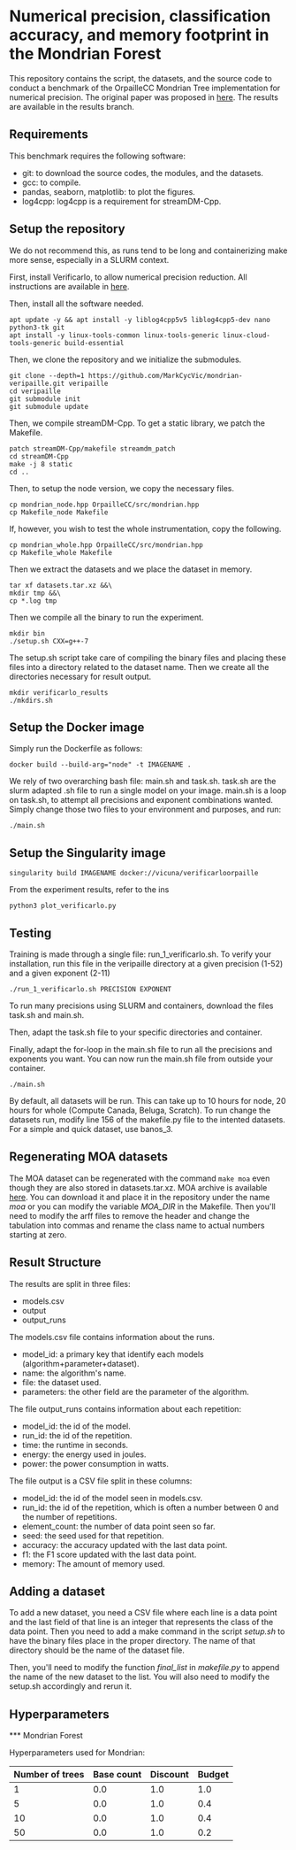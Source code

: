 Numerical precision, classification accuracy, and memory footprint in the Mondrian Forest
=============================================================================================

This repository contains the script, the datasets, and the source code to
conduct a benchmark of the OrpailleCC Mondrian Tree implementation for numerical 
precision. The original paper was proposed in [here](https://www.overleaf.com/read/rtvpkqksbqxj). The results are available 
in the results branch.


Requirements
------------
This benchmark requires the following software:
- git: to download the source codes, the modules, and the datasets.
- gcc: to compile.
- pandas, seaborn, matplotlib: to plot the figures.
- log4cpp: log4cpp is a requirement for streamDM-Cpp.

Setup the repository
--------------------
We do not recommend this, as runs tend to be long and containerizing make more sense, especially in a SLURM context.

First, install Verificarlo, to allow numerical precision reduction.
All instructions are available in [here](https://github.com/verificarlo/verificarlo).

Then, install all the software needed.
```
apt update -y && apt install -y liblog4cpp5v5 liblog4cpp5-dev nano python3-tk git
apt install -y linux-tools-common linux-tools-generic linux-cloud-tools-generic build-essential
```
Then, we clone the repository and we initialize the submodules.

```
git clone --depth=1 https://github.com/MarkCycVic/mondrian-veripaille.git veripaille
cd veripaille
git submodule init
git submodule update
```

Then, we compile streamDM-Cpp. To get a static library, we patch the Makefile.
```
patch streamDM-Cpp/makefile streamdm_patch
cd streamDM-Cpp
make -j 8 static
cd ..
```
Then, to setup the node version, we copy the necessary files.
```
cp mondrian_node.hpp OrpailleCC/src/mondrian.hpp
cp Makefile_node Makefile
```
If, however, you wish to test the whole instrumentation, copy the following.
```
cp mondrian_whole.hpp OrpailleCC/src/mondrian.hpp
cp Makefile_whole Makefile
```
Then we extract the datasets and we place the dataset in memory.
```
tar xf datasets.tar.xz &&\
mkdir tmp &&\
cp *.log tmp
```
Then we compile all the binary to run the experiment.
```
mkdir bin
./setup.sh CXX=g++-7
```
The setup.sh script take care of compiling the binary files and placing these files into a directory related to the dataset name. 
Then we create all the directories necessary for result output.
```
mkdir verificarlo_results
./mkdirs.sh
```

Setup the Docker image
----------------------
Simply run the Dockerfile as follows:

```
docker build --build-arg="node" -t IMAGENAME .
```
We rely of two overarching bash file: main.sh and task.sh. task.sh are the slurm adapted .sh file to run a single model on your image.
main.sh is a loop on task.sh, to attempt all precisions and exponent combinations wanted.
Simply change those two files to your environment and purposes, and run:
```
./main.sh
```
Setup the Singularity image
---------------------------
```
singularity build IMAGENAME docker://vicuna/verificarloorpaille
```

From the experiment results, refer to the ins
```
python3 plot_verificarlo.py
```
Testing
-------

Training is made through a single file: run_1_verificarlo.sh.
To verify your installation, run this file in the veripaille directory at a given precision (1-52) and a given exponent (2-11)
```
./run_1_verificarlo.sh PRECISION EXPONENT
```
To run many precisions using SLURM and containers, download the files task.sh and main.sh.

Then, adapt the task.sh file to your specific directories and container. 

Finally, adapt the for-loop in the main.sh file to run all the precisions and exponents you want. You can now run the main.sh file from outside your container.
```
./main.sh
```
By default, all datasets will be run. This can take up to 10 hours for node, 20 hours for whole (Compute Canada, Beluga, Scratch).
To run change the datasets run, modify line 156 of the makefile.py file to the intented datasets. For a simple and quick dataset, use banos_3.

Regenerating MOA datasets
-------------------------

The MOA dataset can be regenerated with the command `make moa` even
though they are also stored in datasets.tar.xz.  MOA archive is available
[here](https://sourceforge.net/projects/moa-datastream/). You can download it
and place it in the repository under the name *moa* or you can modify the
variable *MOA_DIR* in the Makefile. Then you'll need to modify the arff files
to remove the header and change the tabulation into commas and rename the class
name to actual numbers starting at zero.


Result Structure
----------------
The results are split in three files:
- models.csv
- output 
- output_runs

The models.csv file contains information about the runs.
- model_id: a primary key that identify each models (algorithm+parameter+dataset).
- name: the algorithm's name.
- file: the dataset used.
- parameters: the other field are the parameter of the algorithm.

The file output_runs contains information about each repetition:
- model_id: the id of the model.
- run_id: the id of the repetition.
- time: the runtime in seconds.
- energy: the energy used in joules.
- power: the power consumption in watts.

The file output is a CSV file split in these columns:
- model_id: the id of the model seen in models.csv.
- run_id: the id of the repetition, which is often a number between 0 and the number of repetitions.
- element_count: the number of data point seen so far.
- seed: the seed used for that repetition.
- accuracy: the accuracy updated with the last data point.
- f1: the F1 score updated with the last data point.
- memory: The amount of memory used.

Adding a dataset
----------------
To add a new dataset, you need a CSV file where each line is a data point and
the last field of that line is an integer that represents the class of the data
point.  Then you need to add a make command in the script *setup.sh* to have
the binary files place in the proper directory. The name of that directory
should be the name of the dataset file.

Then, you'll need to modify the function *final_list* in *makefile.py* to
append the name of the new dataset to the list. You will also need to
modify the setup.sh accordingly and rerun it.


Hyperparameters
---------------

*** Mondrian Forest

Hyperparameters used for Mondrian:

| Number of trees | Base count | Discount | Budget |
|-----------------|------------|----------|--------|
| 1               | 0.0        | 1.0      | 1.0    |
| 5               | 0.0        | 1.0      | 0.4    |
| 10              | 0.0        | 1.0      | 0.4    |
| 50              | 0.0        | 1.0      | 0.2    |



